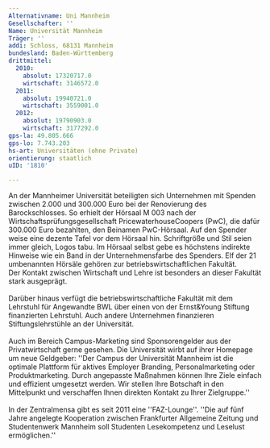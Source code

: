 ```yaml
---
Alternativname: Uni Mannheim
Gesellschafter: ''
Name: Universität Mannheim
Träger: ''
addi: Schloss, 68131 Mannheim
bundesland: Baden-Württemberg
drittmittel:
  2010:
    absolut: 17320717.0
    wirtschaft: 3146572.0
  2011:
    absolut: 19940721.0
    wirtschaft: 3559001.0
  2012:
    absolut: 19790903.0
    wirtschaft: 3177292.0
gps-la: 49.805.666
gps-lo: 7.743.203
hs-art: Universitäten (ohne Private)
orientierung: staatlich
uID: '1810'

---
```

An der Mannheimer Universität beteiligten sich Unternehmen mit Spenden zwischen 2.000 und 300.000 Euro bei der Renovierung des Barockschlosses. So erhielt der Hörsaal M 003 nach der Wirtschaftsprüfungsgesellschaft PricewaterhouseCoopers (PwC), die dafür 300.000 Euro bezahlten, den Beinamen PwC-Hörsaal. Auf den Spender weise eine dezente Tafel vor dem Hörsaal hin. Schriftgröße und Stil seien immer gleich, Logos tabu. Im Hörsaal selbst gebe es höchstens indirekte Hinweise wie ein Band in der Unternehmensfarbe des Spenders. Elf der 21 umbenannten Hörsäle gehören zur betriebswirtschaftlichen Fakultät.<br>Der Kontakt zwischen Wirtschaft und Lehre ist besonders an dieser Fakultät stark ausgeprägt.<br><br>Darüber hinaus verfügt die betriebswirtschaftliche Fakultät mit dem Lehrstuhl für Angewandte BWL über einen von der Ernst&Young Stiftung finanzierten Lehrstuhl. Auch andere Unternehmen finanzieren Stiftungslehrstühle an der Universität.<br><br>Auch im Bereich Campus-Marketing sind Sponsorengelder aus der Privatwirtschaft gerne gesehen. Die Universität wirbt auf ihrer Homepage um neue Geldgeber: ''Der Campus der Universität Mannheim ist die optimale Plattform für aktives Employer Branding, Personalmarketing oder Produktmarketing. Durch angepasste Maßnahmen können Ihre Ziele einfach und effizient umgesetzt werden. Wir stellen Ihre Botschaft in den Mittelpunkt und verschaffen Ihnen direkten Kontakt zu Ihrer Zielgruppe.''<br><br>In der Zentralmensa gibt es seit 2011 eine ''FAZ-Lounge''. ''Die auf fünf Jahre angelegte Kooperation zwischen Frankfurter Allgemeine Zeitung und Studentenwerk Mannheim soll Studenten Lesekompetenz und Leselust ermöglichen.''
